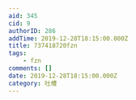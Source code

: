 ```yaml
---
aid: 345
cid: 9
authorID: 286
addTime: 2019-12-28T18:15:00.000Z
title: 737418720fzn
tags:
    - fzn
comments: []
date: 2019-12-28T18:15:00.000Z
category: 吐槽
---
```



